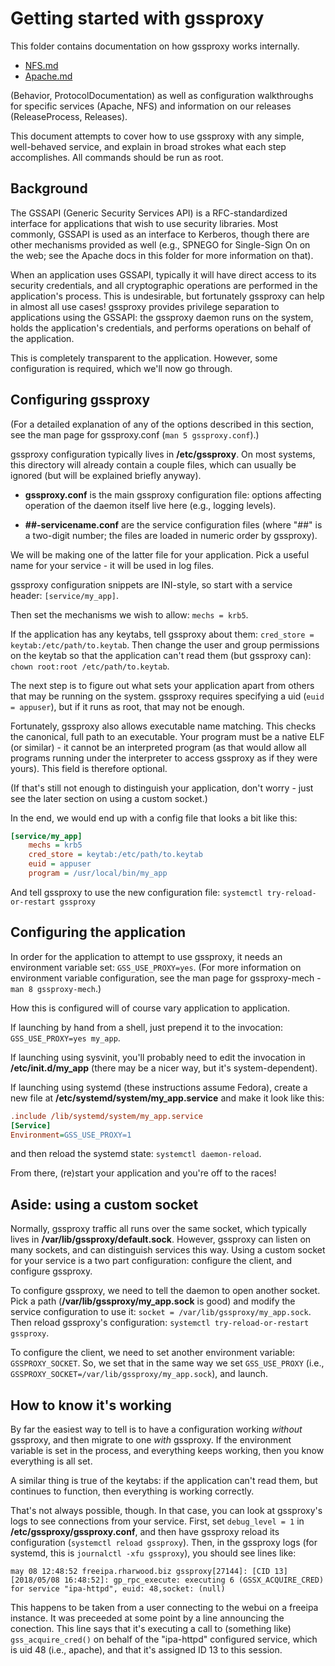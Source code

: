 # Getting started with gssproxy

This folder contains documentation on how gssproxy works internally.

* [NFS.md](NFS.md)
* [Apache.md](Apache.md)

(Behavior, ProtocolDocumentation) as well as configuration walkthroughs for
specific services (Apache, NFS) and information on our releases
(ReleaseProcess, Releases).

This document attempts to cover how to use gssproxy with any simple,
well-behaved service, and explain in broad strokes what each step
accomplishes.  All commands should be run as root.

## Background

The GSSAPI (Generic Security Services API) is a RFC-standardized interface for
applications that wish to use security libraries.  Most commonly, GSSAPI is
used as an interface to Kerberos, though there are other mechanisms provided
as well (e.g., SPNEGO for Single-Sign On on the web; see the Apache docs in
this folder for more information on that).

When an application uses GSSAPI, typically it will have direct access to its
security credentials, and all cryptographic operations are performed in the
application's process.  This is undesirable, but fortunately gssproxy can help
in almost all use cases!  gssproxy provides privilege separation to
applications using the GSSAPI: the gssproxy daemon runs on the system, holds
the application's credentials, and performs operations on behalf of the
application.

This is completely transparent to the application.  However, some
configuration is required, which we'll now go through.

## Configuring gssproxy

(For a detailed explanation of any of the options described in this section,
see the man page for gssproxy.conf (`man 5 gssproxy.conf`).)

gssproxy configuration typically lives in **/etc/gssproxy**.  On most systems,
this directory will already contain a couple files, which can usually be
ignored (but will be explained briefly anyway).

- **gssproxy.conf** is the main gssproxy configuration file: options affecting
  operation of the daemon itself live here (e.g., logging levels).
  
- **##-servicename.conf** are the service configuration files (where "##" is a
  two-digit number; the files are loaded in numeric order by gssproxy).
  
We will be making one of the latter file for your application.  Pick a useful
name for your service - it will be used in log files.

gssproxy configuration snippets are INI-style, so start with a service header:
`[service/my_app]`.

Then set the mechanisms we wish to allow: `mechs = krb5`.

If the application has any keytabs, tell gssproxy about them: `cred_store =
keytab:/etc/path/to.keytab`.  Then change the user and group permissions on
the keytab so that the application can't read them (but gssproxy can): `chown
root:root /etc/path/to.keytab`.

The next step is to figure out what sets your application apart from others
that may be running on the system.  gssproxy requires specifying a uid (`euid
= appuser`), but if it runs as root, that may not be enough.

Fortunately, gssproxy also allows executable name matching.  This checks the
canonical, full path to an executable.  Your program must be a native ELF (or
similar) - it cannot be an interpreted program (as that would allow all
programs running under the interpreter to access gssproxy as if they were
yours).  This field is therefore optional.

(If that's still not enough to distinguish your application, don't worry -
just see the later section on using a custom socket.)

In the end, we would end up with a config file that looks a bit like this:

```INI
[service/my_app]
    mechs = krb5
    cred_store = keytab:/etc/path/to.keytab
    euid = appuser
    program = /usr/local/bin/my_app
```

And tell gssproxy to use the new configuration file: `systemctl
try-reload-or-restart gssproxy`

## Configuring the application

In order for the application to attempt to use gssproxy, it needs an
environment variable set: `GSS_USE_PROXY=yes`.  (For more information on
environment variable configuration, see the man page for gssproxy-mech - `man
8 gssproxy-mech`.)

How this is configured will of course vary application to application.

If launching by hand from a shell, just prepend it to the invocation:
`GSS_USE_PROXY=yes my_app`.

If launching using sysvinit, you'll probably need to edit the invocation in
**/etc/init.d/my_app** (there may be a nicer way, but it's system-dependent).

If launching using systemd (these instructions assume Fedora), create a new
file at **/etc/systemd/system/my_app.service** and make it look like this:

```INI
.include /lib/systemd/system/my_app.service
[Service]
Environment=GSS_USE_PROXY=1
```

and then reload the systemd state: `systemctl daemon-reload`.

From there, (re)start your application and you're off to the races!

## Aside: using a custom socket

Normally, gssproxy traffic all runs over the same socket, which typically
lives in **/var/lib/gssproxy/default.sock**.  However, gssproxy can listen on
many sockets, and can distinguish services this way.  Using a custom socket
for your service is a two part configuration: configure the client, and
configure gssproxy.

To configure gssproxy, we need to tell the daemon to open another socket.
Pick a path (**/var/lib/gssproxy/my_app.sock** is good) and modify the service
configuration to use it: `socket = /var/lib/gssproxy/my_app.sock`.  Then
reload gssproxy's configuration: `systemctl try-reload-or-restart gssproxy`.

To configure the client, we need to set another environment variable:
`GSSPROXY_SOCKET`.  So, we set that in the same way we set `GSS_USE_PROXY`
(i.e., `GSSPROXY_SOCKET=/var/lib/gssproxy/my_app.sock`), and launch.

## How to know it's working

By far the easiest way to tell is to have a configuration working *without*
gssproxy, and then migrate to one *with* gssproxy.  If the environment
variable is set in the process, and everything keeps working, then you know
everything is all set.

A similar thing is true of the keytabs: if the application can't read them,
but continues to function, then everything is working correctly.

That's not always possible, though.  In that case, you can look at gssproxy's
logs to see connections from your service.  First, set `debug_level = 1` in
**/etc/gssproxy/gssproxy.conf**, and then have gssproxy reload its
configuration (`systemctl reload gssproxy`).  Then, in the gssproxy logs (for
systemd, this is `journalctl -xfu gssproxy`), you should see lines like:

    may 08 12:48:52 freeipa.rharwood.biz gssproxy[27144]: [CID 13][2018/05/08 16:48:52]: gp_rpc_execute: executing 6 (GSSX_ACQUIRE_CRED) for service "ipa-httpd", euid: 48,socket: (null)

This happens to be taken from a user connecting to the webui on a freeipa
instance.  It was preceeded at some point by a line announcing the conection.
This line says that it's executing a call to (something like)
`gss_acquire_cred()` on behalf of the "ipa-httpd" configured service, which is
uid 48 (i.e., apache), and that it's assigned ID 13 to this session.
